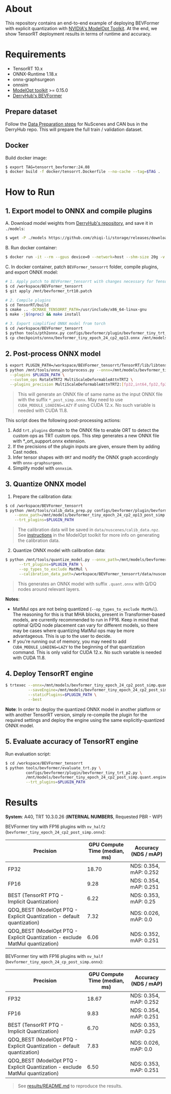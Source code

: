 # About
This repository contains an end-to-end example of deploying BEVFormer with explicit quantization with [NVIDIA's ModelOpt Toolkit](https://github.com/NVIDIA/TensorRT-Model-Optimizer).
 At the end, we show TensorRT deployment results in terms of runtime and accuracy.

# Requirements
- TensorRT 10.x
- ONNX-Runtime 1.18.x
- onnx-graphsurgeon
- onnsim
- [ModelOpt toolkit](https://github.com/NVIDIA/TensorRT-Model-Optimizer) >= 0.15.0
- [DerryHub's BEVFormer](https://github.com/DerryHub/BEVFormer_tensorrt)

## Prepare dataset
Follow the [Data Preparation steps](https://github.com/DerryHub/BEVFormer_tensorrt#nuscenes-and-can-bus-for-bevformer) for NuScenes and CAN bus in the DerryHub repo.
 This will prepare the full train / validation dataset.

## Docker
Build docker image:
```bash
$ export TAG=tensorrt_bevformer:24.08
$ docker build -f docker/tensorrt.Dockerfile --no-cache --tag=$TAG .
```

# How to Run

## 1. Export model to ONNX and compile plugins
A. Download model weights from [DerryHub's repository](https://github.com/DerryHub/BEVFormer_tensorrt#bevformer-pytorch), 
 and save it in `./models`:
```sh
$ wget -P ./models https://github.com/zhiqi-li/storage/releases/download/v1.0/bevformer_tiny_epoch_24.pth
```

B. Run docker container:
```sh
$ docker run -it --rm --gpus device=0 --network=host --shm-size 20g -v $(pwd):/mnt -v <path to data>:/workspace/BEVFormer_tensorrt/data $TAG
```

C. In docker container, patch `BEVFormer_tensorrt` folder, compile plugins, and export ONNX model:
```sh
# 1. Apply patch to BEVFormer_tensorrt with changes necessary for TensorRT 10 support
$ cd /workspace/BEVFormer_tensorrt
$ git apply /mnt/bevformer_trt10.patch

# 2. Compile plugins
$ cd TensorRT/build
$ cmake .. -DCMAKE_TENSORRT_PATH=/usr/include/x86_64-linux-gnu
$ make -j$(nproc) && make install

# 3. Export simplified ONNX model from torch
$ cd /workspace/BEVFormer_tensorrt
$ python tools/pth2onnx.py configs/bevformer/plugin/bevformer_tiny_trt_p2.py /mnt/models/bevformer_tiny_epoch_24.pth --opset=13 --cuda --flag=cp2_op13
$ cp checkpoints/onnx/bevformer_tiny_epoch_24_cp2_op13.onnx /mnt/models/
```

## 2. Post-process ONNX model
```sh
$ export PLUGIN_PATH=/workspace/BEVFormer_tensorrt/TensorRT/lib/libtensorrt_ops.so
$ python /mnt/tools/onnx_postprocess.py --onnx=/mnt/models/bevformer_tiny_epoch_24_cp2_op13.onnx \
  --plugins $PLUGIN_PATH \
  --custom_ops RotateTRT2 MultiScaleDeformableAttnTRT2 \
  --plugins_precision MultiScaleDeformableAttnTRT2:[fp32,int64,fp32,fp32,fp32]:[fp32]
```
> This will generate an ONNX file of same name as the input ONNX file with the suffix `*_post_simp.onnx`.
>  May need to use `CUDA_MODULE_LOADING=LAZY` if using CUDA 12.x. No such variable is needed with CUDA 11.8.

This script does the following post-processing actions:
1. Add `trt.plugins` domain to the ONNX file to enable ORT to detect the custom ops as TRT custom ops. This step generates a new ONNX file with *_ort_support.onnx extension.
2. If the precisions of the plugin inputs are given, ensure them by adding Cast nodes.
3. Infer tensor shapes with `ORT` and modify the ONNX graph accordingly with `onnx-graphsurgeon`.
4. Simplify model with `onnxsim`.

## 3. Quantize ONNX model
1. Prepare the calibration data:  
```sh
$ cd /workspace/BEVFormer_tensorrt
$ python /mnt/tools/calib_data_prep.py configs/bevformer/plugin/bevformer_tiny_trt_p2.py \
    --onnx_path=/mnt/models/bevformer_tiny_epoch_24_cp2_op13_post_simp.onnx \
    --trt_plugins=$PLUGIN_PATH
```
> The calibration data will be saved in `data/nuscenes/calib_data.npz`.
>  See [instructions](https://github.com/NVIDIA/TensorRT-Model-Optimizer/tree/main/onnx_ptq#quantize-an-onnx-model) in the ModelOpt toolkit for more info on generating the calibration data.

2. Quantize ONNX model with calibration data:  
```bash
$ python /mnt/tools/quantize_model.py --onnx_path=/mnt/models/bevformer_tiny_epoch_24_cp2_op13_post_simp.onnx \
      --trt_plugins=$PLUGIN_PATH \
      --op_types_to_exclude MatMul \
      --calibration_data_path=/workspace/BEVFormer_tensorrt/data/nuscenes/calib_data.npz
```
> This generates an ONNX model with suffix `.quant.onnx` with Q/DQ nodes around relevant layers.

**Notes**:
- MatMul ops are not being quantized (`--op_types_to_exclude MatMul`). The reasoning for this is that MHA blocks, 
  present in Transformer-based models, are currently recommended to run in FP16. Keep in mind that optimal Q/DQ node
  placement can vary for different models, so there may be cases where quantizing MatMul ops may be more advantageous.
  This is up to the user to decide.
- If you're running out of memory, you may need to add `CUDA_MODULE_LOADING=LAZY` to the beginning of that
 quantization command. This is only valid for CUDA 12.x. No such variable is needed with CUDA 11.8.

## 4. Deploy TensorRT engine
```sh
$ trtexec --onnx=/mnt/models/bevformer_tiny_epoch_24_cp2_post_simp.quant.onnx \
	      --saveEngine=/mnt/models/bevformer_tiny_epoch_24_cp2_post_simp.quant.engine \
	      --staticPlugins=$PLUGIN_PATH \
	      --best
```

**Note**: In order to deploy the quantized ONNX model in another platform or with another TensorRT version, simply
 re-compile the plugin for the required settings and deploy the engine using the same explicitly-quantized ONNX model.

## 5. Evaluate accuracy of TensorRT engine
Run evaluation script:
```sh
$ cd /workspace/BEVFormer_tensorrt
$ python tools/bevformer/evaluate_trt.py \
         configs/bevformer/plugin/bevformer_tiny_trt_p2.py \
         /mnt/models/bevformer_tiny_epoch_24_cp2_post_simp.quant.engine \
         --trt_plugins=$PLUGIN_PATH
```

# Results
**System**: A40, TRT 10.3.0.26 (**INTERNAL NUMBERS**, Requested PBR - WIP)

BEVFormer tiny with FP16 plugins with `nv_half2` (`bevformer_tiny_epoch_24_cp2_post_simp.onnx`):

| Precision                                                                     | GPU Compute Time (median, ms) | Accuracy (NDS / mAP)   |
|-------------------------------------------------------------------------------|-------------------------------|------------------------|
| FP32                                                                          | 18.70                         | NDS: 0.354, mAP: 0.252 |
| FP16                                                                          | 9.28                          | NDS: 0.354, mAP: 0.251 |
| BEST (TensorRT PTQ - Implicit Quantization)                                   | 6.22                          | NDS: 0.353, mAP: 0.25  |
| QDQ_BEST (ModelOpt PTQ - Explicit Quantization - default quantization)        | 7.32                          | NDS: 0.026, mAP: 0.0   |
| QDQ_BEST (ModelOpt PTQ - Explicit Quantization - exclude MatMul quantization) | 6.06                          | NDS: 0.352, mAP: 0.251 |


BEVFormer tiny with FP16 plugins with `nv_half` (`bevformer_tiny_epoch_24_cp_post_simp.onnx`):

| Precision                                                                     | GPU Compute Time (median, ms) | Accuracy (NDS / mAP)   |
|-------------------------------------------------------------------------------|-------------------------------|------------------------|
| FP32                                                                          | 18.67                         | NDS: 0.354, mAP: 0.252 |
| FP16                                                                          | 9.83                          | NDS: 0.354, mAP: 0.251 |
| BEST (TensorRT PTQ - Implicit Quantization)                                   | 6.70                          | NDS: 0.353, mAP: 0.25  |
| QDQ_BEST (ModelOpt PTQ - Explicit Quantization - default quantization)        | 7.83                          | NDS: 0.026, mAP: 0.0   |
| QDQ_BEST (ModelOpt PTQ - Explicit Quantization - exclude MatMul quantization) | 6.50                          | NDS: 0.353, mAP: 0.251 |

> See [results/README.md](results/README.md) to reproduce the results.
